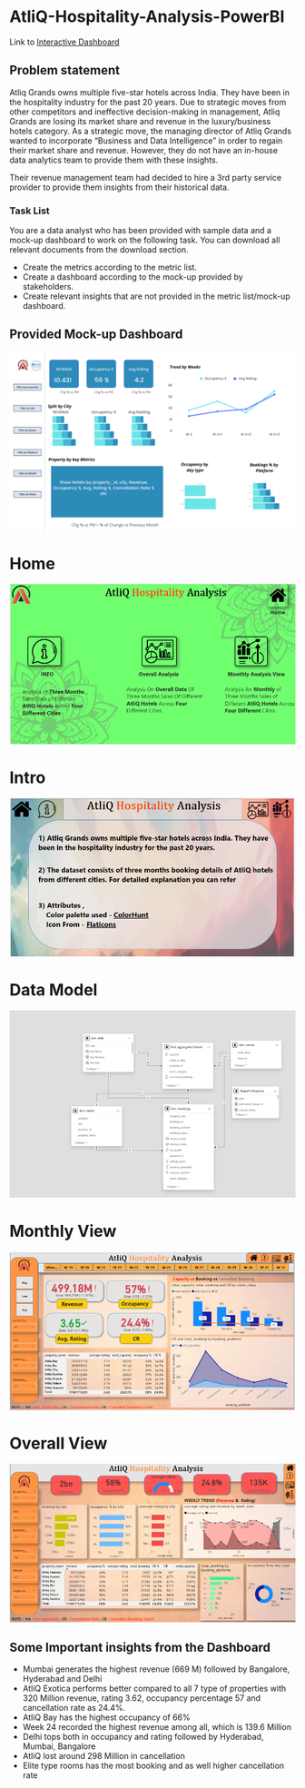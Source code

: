 # AtliQ-Hospitality-Analysis-PowerBI

Link to [Interactive Dashboard](https://app.powerbi.com/view?r=eyJrIjoiODA3YzRhNTEtZTBlZS00MzA2LThkOGItNDc4Yjg3NDU1MDI1IiwidCI6ImM2ZTU0OWIzLTVmNDUtNDAzMi1hYWU5LWQ0MjQ0ZGM1YjJjNCJ9)

## Problem statement

Atliq Grands owns multiple five-star hotels across India. They have been in the hospitality industry for the past 20 years. Due to strategic moves from other competitors and ineffective decision-making in management, Atliq Grands are losing its market share and revenue in the luxury/business hotels category. As a strategic move, the managing director of Atliq Grands wanted to incorporate “Business and Data Intelligence” in order to regain their market share and revenue. However, they do not have an in-house data analytics team to provide them with these insights.

Their revenue management team had decided to hire a 3rd party service provider to provide them insights from their historical data.

### Task List

You are a data analyst who has been provided with sample data and a mock-up dashboard to work on the following task. You can download all relevant documents from the download section.

- Create the metrics according to the metric list. 
- Create a dashboard according to the mock-up provided by stakeholders. 
- Create relevant insights that are not provided in the metric list/mock-up dashboard.

## Provided Mock-up Dashboard
![provided_mock_up](https://github.com/vasu292929/AtliQ-Hospitality-Analysis-PowerBI/blob/main/mock%20up%20dashboard_atliq%20grands.png?raw=true)

# Home 
![home](https://github.com/vasu292929/AtliQ-Hospitality-Analysis-PowerBI/blob/main/Dataset/Home.png?raw=true)

# Intro
![Intro](https://github.com/vasu292929/AtliQ-Hospitality-Analysis-PowerBI/blob/main/Dataset/Info.png?raw=true)

# Data Model
![data model](https://github.com/vasu292929/AtliQ-Hospitality-Analysis-PowerBI/blob/main/Dataset/Data_Model.png?raw=true)

# Monthly View
![monthly view](https://github.com/vasu292929/AtliQ-Hospitality-Analysis-PowerBI/blob/main/Dataset/Monthly_view.png?raw=true)

# Overall View
![overall view](https://github.com/vasu292929/AtliQ-Hospitality-Analysis-PowerBI/blob/main/Dataset/Overall_view.png?raw=true)


## Some Important insights from the Dashboard

- Mumbai generates the highest revenue (669 M) followed by Bangalore, Hyderabad and Delhi
- AtliQ Exotica performs better compared to all 7 type of properties with 320 Million revenue, rating 3.62, occupancy percentage 57 and cancellation rate as 24.4%.
- AtliQ Bay has the highest occupancy of 66%
- Week 24 recorded the highest revenue among all, which is 139.6 Million
- Delhi tops both in occupancy and rating followed by Hyderabad, Mumbai, Bangalore
- AtliQ lost around 298 Million in cancellation 
- Elite type rooms has the most booking and as well higher cancellation rate

